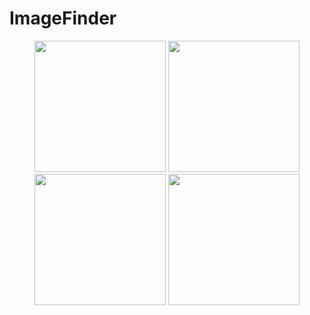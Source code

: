 # ImageFinder

<p align="center">
  <img src="https://raw.github.com/DanielGrosman/ImageFinder/master/Screenshots/Welcome.jpg" width="210"/>
  <img src="https://raw.github.com/DanielGrosman/ImageFinder/master/Screenshots/Search.jpg" width="210"/>
  <img src="https://raw.github.com/DanielGrosman/ImageFinder/master/Screenshots/DisplayImages.jpg" width="210"/>
  <img src="https://raw.github.com/DanielGrosman/ImageFinder/master/Screenshots/Maps" width="210"/>
</p>
